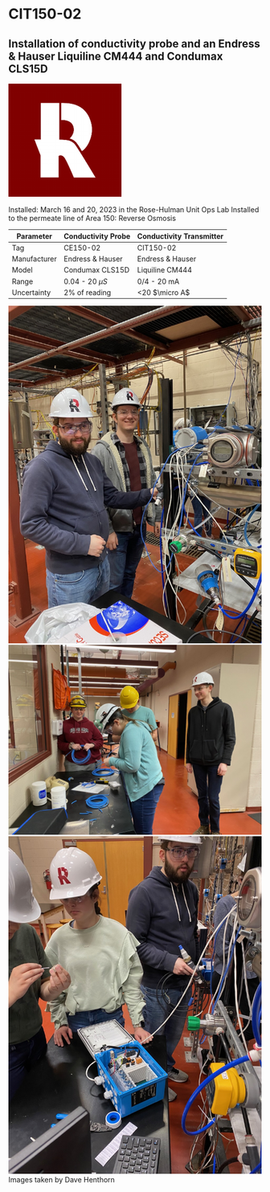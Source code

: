 # CIT150-02
## Installation of conductivity probe and an Endress & Hauser Liquiline CM444 and Condumax CLS15D

![Rose-Hulman Logo](https://raw.githubusercontent.com/henthornlab/ProcessAnalytics/master/RHITlogo.png)

Installed: March 16 and 20, 2023 in the Rose-Hulman Unit Ops Lab
Installed to the permeate line of Area 150: Reverse Osmosis

|Parameter     |Conductivity Probe   |Conductivity Transmitter   |
|--------------|---------------------|---------------------------|
|Tag           |CE150-02             |CIT150-02                  |
|Manufacturer  |Endress & Hauser     |Endress & Hauser           |
|Model         |Condumax CLS15D      |Liquiline CM444            |
|Range         |0.04 - 20 $\mu S$    |0/4 - 20 mA                |
|Uncertainty   |2% of reading        |<20 $\micro A$             |

![Image of 2 RHIT Students standing by the reverse osmosis area](https://raw.githubusercontent.com/henthornlab/CIT150-02/main/cit150-02-install-1.jpeg)
![Image of 4 RHIT Students working on attaching the ends on ethernet cables](https://raw.githubusercontent.com/henthornlab/CIT150-02/main/cit150-02-install-4.jpeg)
![Image of RHIT Students connecting the conductivity transmitter to the power source](https://raw.githubusercontent.com/henthornlab/CIT150-02/main/cit150-02-install-6.jpeg)
Images taken by Dave Henthorn
